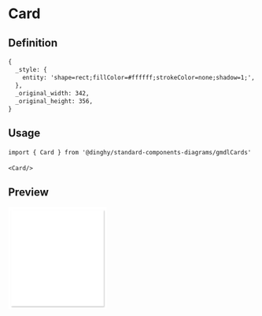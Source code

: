 # Card

## Definition

```
{
  _style: { 
    entity: 'shape=rect;fillColor=#ffffff;strokeColor=none;shadow=1;',
  },
  _original_width: 342,
  _original_height: 356,
}
```

## Usage

```
import { Card } from '@dinghy/standard-components-diagrams/gmdlCards'

<Card/>
```

## Preview

<img src="./card.png" width="200"/>
